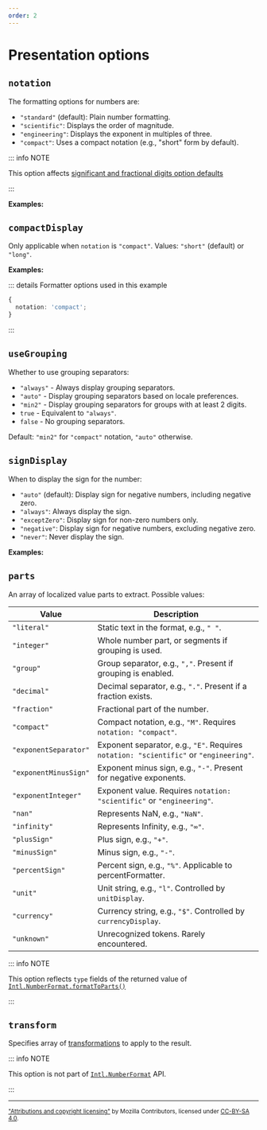 ```yaml
---
order: 2
---
```


<script setup>
import DemoValueFormatterOptions from '../../DemoValueFormatterOptions.vue';
import { decimalFormatter } from '@localizer/all';

const digitInputs = () => [
  ['1.2', 1.2], 
  ['12.34', 12.34], 
  ['123.456', 123.456], 
  ['1234.5678', 1234.5678], 
  ['12345.67891', 12345.67891]
];

const groupingInputs = () => [
  ['1', 1], 
  ['10', 10], 
  ['100', 100], 
  ['1000', 1000], 
  ['10000', 10000],
  ['100000', 100000],
  ['1000000', 1000000],
];

const signInputs = () => [
  ['100000', 100000], 
  ['-100000', -100000], 
  ['0', 0], 
  ['0.0000001', 0.0000001], 
  ['-0.0000001', -0.0000001],
];

</script>

# Presentation options

## `notation`

The formatting options for numbers are:

- `"standard"` (default): Plain number formatting.
- `"scientific"`: Displays the order of magnitude.
- `"engineering"`: Displays the exponent in multiples of three.
- `"compact"`: Uses a compact notation (e.g., "short" form by default).

::: info NOTE

This option affects [significant and fractional digits option defaults](digit-options.md#significant-and-fraction-digits-default-values)

:::

**Examples:**

<DemoValueFormatterOptions option="notation" :values="['standard','scientific','engineering','compact']" :factory=decimalFormatter :inputs=digitInputs />

## `compactDisplay`

Only applicable when `notation` is `"compact"`. Values: `"short"` (default) or `"long"`.

**Examples:**

::: details Formatter options used in this example

```typescript
{
  notation: 'compact';
}
```

:::

<DemoValueFormatterOptions option="compactDisplay" :defaultOptions="{ notation: 'compact' }" :values="['short','long']" :factory=decimalFormatter :inputs=digitInputs />

## `useGrouping`

Whether to use grouping separators:

- `"always"` - Always display grouping separators.
- `"auto"` - Display grouping separators based on locale preferences.
- `"min2"` - Display grouping separators for groups with at least 2 digits.
- `true` - Equivalent to `"always"`.
- `false` - No grouping separators.

Default: `"min2"` for `"compact"` notation, `"auto"` otherwise.

<DemoValueFormatterOptions option="useGrouping" :values="['always','auto', 'min2', true, false]" :factory=decimalFormatter :inputs=groupingInputs />

## `signDisplay`

When to display the sign for the number:

- `"auto"` (default): Display sign for negative numbers, including negative zero.
- `"always"`: Always display the sign.
- `"exceptZero"`: Display sign for non-zero numbers only.
- `"negative"`: Display sign for negative numbers, excluding negative zero.
- `"never"`: Never display the sign.

**Examples:**

<DemoValueFormatterOptions option="signDisplay" :values="['auto','always','exceptZero','negative','never']" :factory=decimalFormatter :inputs=signInputs />

## `parts`

An array of localized value parts to extract. Possible values:

| Value                 | Description                                                                            |
| --------------------- | -------------------------------------------------------------------------------------- |
| `"literal"`           | Static text in the format, e.g., `" "`.                                                |
| `"integer"`           | Whole number part, or segments if grouping is used.                                    |
| `"group"`             | Group separator, e.g., `","`. Present if grouping is enabled.                          |
| `"decimal"`           | Decimal separator, e.g., `"."`. Present if a fraction exists.                          |
| `"fraction"`          | Fractional part of the number.                                                         |
| `"compact"`           | Compact notation, e.g., `"M"`. Requires `notation: "compact"`.                         |
| `"exponentSeparator"` | Exponent separator, e.g., `"E"`. Requires `notation: "scientific"` or `"engineering"`. |
| `"exponentMinusSign"` | Exponent minus sign, e.g., `"-"`. Present for negative exponents.                      |
| `"exponentInteger"`   | Exponent value. Requires `notation: "scientific"` or `"engineering"`.                  |
| `"nan"`               | Represents NaN, e.g., `"NaN"`.                                                         |
| `"infinity"`          | Represents Infinity, e.g., `"∞"`.                                                      |
| `"plusSign"`          | Plus sign, e.g., `"+"`.                                                                |
| `"minusSign"`         | Minus sign, e.g., `"-"`.                                                               |
| `"percentSign"`       | Percent sign, e.g., `"%"`. Applicable to percentFormatter.                             |
| `"unit"`              | Unit string, e.g., `"l"`. Controlled by `unitDisplay`.                                 |
| `"currency"`          | Currency string, e.g., `"$"`. Controlled by `currencyDisplay`.                         |
| `"unknown"`           | Unrecognized tokens. Rarely encountered.                                               |

::: info NOTE

This option reflects `type` fields of the returned value of [`Intl.NumberFormat.formatToParts()`](https://developer.mozilla.org/en-US/docs/Web/JavaScript/Reference/Global_Objects/Intl/NumberFormat/formatToParts)

:::

## `transform`

Specifies array of [transformations](../../../introduction/transformations.md) to apply to the result.

::: info NOTE

This option is not part of [`Intl.NumberFormat`](https://developer.mozilla.org/en-US/docs/Web/JavaScript/Reference/Global_Objects/Intl/NumberFormat/NumberFormat) API.

:::

---

<small>

["Attributions and copyright licensing"](https://developer.mozilla.org/en-US/docs/MDN/Writing_guidelines/Attrib_copyright_license) by Mozilla Contributors, licensed under [CC-BY-SA 4.0](https://creativecommons.org/licenses/by-sa/4.0/).

</small>
